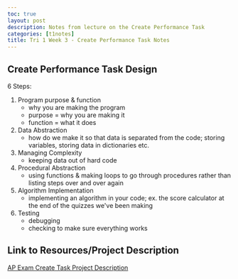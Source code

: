 ```yaml
---
toc: true
layout: post
description: Notes from lecture on the Create Performance Task
categories: [t1notes]
title: Tri 1 Week 3 - Create Performance Task Notes
---
```


## Create Performance Task Design

6 Steps:

1. Program purpose & function
    - why you are making the program
    - purpose = why you are making it
    - function = what it does
2. Data Abstraction 
    - how do we make it so that data is separated from the code; storing variables, storing data in dictionaries etc.
3. Managing Complexity
    - keeping data out of hard code
4. Procedural Abstraction
    - using functions & making loops to go through procedures rather than listing steps over and over again
5. Algorithm Implementation
    - implementing an algorithm in your code; ex. the score calculator at the end of the quizzes we've been making
6. Testing
    - debugging
    - checking to make sure everything works

## Link to Resources/Project Description

[AP Exam Create Task Project Description](https://nighthawkcoders.github.io/APCSP//collegeboard/create)
